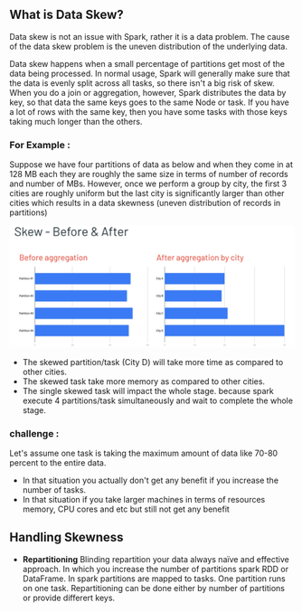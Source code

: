 ## What is Data Skew?
Data skew is not an issue with Spark, rather it is a data problem. The cause of the data skew problem is the uneven distribution of the underlying data.

Data skew happens when a small percentage of partitions get most of the data being processed. In normal usage, Spark will generally make sure that the data is evenly split across all tasks, so there isn't a big risk of skew. When you do a join or aggregation, however, Spark distributes the data by key, so that data the same keys goes to the same Node or task. If you have a lot of rows with the same key, then you have some tasks with those keys taking much longer than the others.

### For Example :
Suppose we have four partitions of data as below and when they come in at 128 MB each they are roughly the same size in terms of number of records and number of MBs. However, once we perform a group by city, the first 3 cities are roughly uniform but the last city is significantly larger than other cities which results in a data skewness (uneven distribution of records in partitions)

![Spark](https://github.com/gurditsingh/blog/blob/gh-pages/_screenshots/spark-data-skew.png?raw=true)

 - The skewed partition/task (City D) will take more time as compared to other cities.
 - The skewed task take more memory as compared to other cities.
 - The single skewed task will impact the whole stage. because spark execute 4 partitions/task simultaneously and wait to complete the whole stage.

### challenge :
Let's assume one task is taking the maximum amount of data like 70-80 percent to the entire data.

 - In that situation you actually don't get any benefit if you increase the number of tasks.
 - In that situation if you take larger machines in terms of resources memory, CPU cores and etc but still not get any benefit

## Handling Skewness

 - **Repartitioning** Blinding repartition your data always naïve and effective approach. In which you increase the number of partitions spark RDD or DataFrame. In spark partitions are mapped to tasks. One partition runs on one task. Repartitioning can be done either by number of partitions or provide differert keys.

<!--stackedit_data:
eyJoaXN0b3J5IjpbLTIwNzY3MzA0NDMsMTk2NzA4OTI4OSwtNT
M5NjgwNDE0LDgzOTgzNDI5MSwxODcxMzU0OTA0LDExMjk0Mzg3
ODUsMTEyOTc5MDgyNiwxNTM4MjMzMzI0LC0yMDcwMjMzODY2LD
QwMTc5MjkxMSw3MTY1MjAwODgsLTM2NjgwNDUwMywtMTcwMDQy
ODMwMSwxNTEyNDg1MzA4LDEyNzY4NTYyNiwtMjAyNzE5Nzk4NS
wxNDAxNjg2NjYyLC0xMTQwMTkyNDk3LC01MjMwMjE3ODMsLTI1
NDE2MjY1XX0=
-->